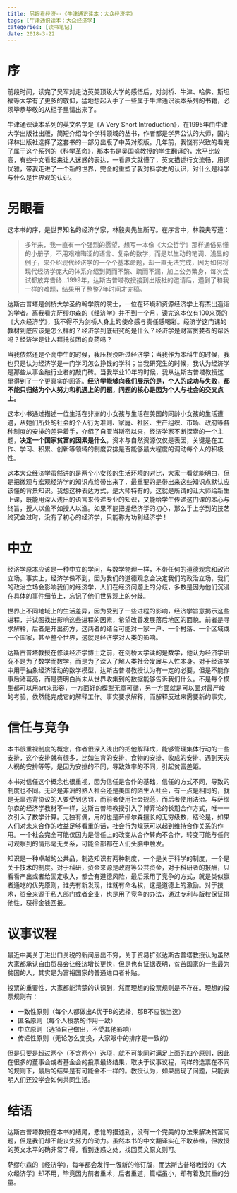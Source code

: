 ```yaml
---
title: 另眼看经济--《牛津通识读本：大众经济学》
tags: [牛津通识读本：大众经济学]
categories: [读书笔记]
date: 2018-3-22
---
```


# 序

前段时间，读完了吴军对走访英美顶级大学的感悟后，对剑桥、牛津、哈佛、斯坦福等大学有了更多的敬仰，猛地想起入手了一些属于牛津通识读本系列的书籍，必须毕恭毕敬的从柜子里请出来了。
<!-- more -->
牛津通识读本系列的英文名字是《A Very Short Introduction》，在1995年由牛津大学出版社出版，简短介绍每个学科领域的丛书，作者都是学界公认的大师，国内译林出版社选择了这套书的一部分出版了中英对照版。几年前，我饶有兴致的看完了属于这个系列的《科学革命》，那本书是吴国盛教授的学生翻译的，水平比较高，有些中文看起来让人迷惑的表达，一看原文就懂了，英文描述行文流畅，用词优雅，带我走进了一个新的世界，完全的重塑了我对科学史的认识，对什么是科学与什么是世界观的认识。

# 另眼看

这本书的序，是世界知名的经济学家，林毅夫先生所写。在序言中，林毅夫写道：

> 多年来，我一直有一个强烈的愿望，想写一本像《大众哲学》那样通俗易懂的小册子，不用艰难晦涩的语言、复杂的数学，而是以生动的笔调、浅显的例子，来介绍现代经济学的一个个基本命题，却一直无法完成，因为如何将现代经济学庞大的体系介绍到简而不繁、疏而不漏，加上公务繁身，每次尝试都放弃告终...1999年，达斯古普塔教授接到出版社的邀请后，遇到了和我一样的难题，结果用了整整7年时间才完稿。

达斯古普塔是剑桥大学圣约翰学院的院士，一位在环境和资源经济学上有杰出造诣的学者。离我看完萨缪尔森的《经济学》并不到一个月，读完这本仅有100来页的《大众经济学》，我不得不为剑桥人身上的使命感与责任感喝彩。经济学这门课的教材到底应该是怎么样的？经济学到底研究的是什么？经济学是财富贪婪者的帮凶吗？经济学是让人拜托贫困的良药吗？

当我依然还是个高中生的时候，我压根没听过经济学；当我作为本科生的时候，我也只是认为经济学是一门学习怎么挣钱的学科；当我研究生的时候，我认为经济学是那些从事金融行业者的敲门砖。当我毕业10年的时候，我从达斯古普塔教授这里得到了一个更真实的回答。**经济学能够向我们展示的是，个人的成功与失败，都不能只归结为个人努力和机遇上的问题，问题的核心是因为个人与社会的交叉点上。**

这本小书通过描述一位生活在非洲的小女孩与生活在美国的同龄小女孩的生活遭遇，从她们所处的社会的个人行为准则、家庭、社区、生产组织、市场、政府等各种制度的安排的差异着手，介绍了自亚当斯密以来，经济学家不断探索的一个主题，**决定一个国家贫富的因素是什么**，资本与自然资源仅仅是表因，关键是在工作、学习、积累、创新等领域的制度安排是否能够最大程度的调动每个人的积极性。

这本大众经济学虽然讲的是两个小女孩的生活环境的对比，大家一看就能明白，但是把微观与宏观经济学的知识点给带出来了，最重要的是带出来这些知识点默认应该懂的背景知识。我想这种表达方式，是大师特有的，这就是所谓的让大师给新生上课，既能用深入浅出的语言来传递专业的知识，又能给学生传递这门课的本心与终旨，授人以鱼不如授人以渔。如果不能把握经济学的初心，那么手上学到的技艺终究会过时，没有了初心的经济学，只能称为功利经济学！

# 中立

经济学原本应该是一种中立的学问，与数学物理一样，不带任何的道德观念和政治立场。事实上，经济学做不到，因为我们的道德观念会决定我们的政治立场，我们的政治立场会影响我们的经济学，人们在经济问题上的分歧，多数是因为他们沉浸在具体的事件细节上，忘记了他们世界观上的分歧。

世界上不同地域上的生活差异，因为受到了一些进程的影响，经济学旨意揭示这些进程，并试图找出影响这些进程的因素，希望改善发展落后地区的面貌。前者是寻求解释，后者是开出药方，这两者的结合可能对一家一户、一个村落、一个区域或一个国家，甚至整个世界，这就是经济学对人类的影响。

达斯古普塔教授在修读经济学博士之前，在剑桥大学读的是数学，他认为经济学研究不是为了数学而数学，而是为了深入了解人类社会发展与人性本身。对于经济学中用于抽象经济活动的数学模型，达斯古普塔教授认为有一定的必要，但是不能作事后诸葛亮，而是要明白尚未从世界收集到的数据能够告诉我们什么。不是每个模型都可以用art来形容，一方面好的模型无章可循，另一方面就是可以面对最严峻的考验，依然能完成它的解释工作。事实要求解释，而解释反过来需要新的事实。

# 信任与竞争
本书很重视制度的概念，作者很深入浅出的把他解释成，能够管理集体行动的一些安排，这个安排就有很多，比如生育的安排、食物的安排、收成的安排、遇到天灾人祸的安排等等，是因为安排的不同，导致效率的不同，引起贫富差距。

本书对信任这个概念也很重视，因为信任是合作的基础，信任的方式不同，导致的制度也不同。无论是非洲的熟人社会还是美国的陌生人社会，有一点是相同的，就是无辜违背协议的人要受到惩罚，而前者使用社会规范，而后者使用法治。与萨缪尔森的经济学教材不一样，达斯古普塔教授引入了博弈论的长期合作方式，唯一一次引入了数学计算。无独有偶，用的也是萨缪尔森擅长的无穷级数，结论是，如果人们对未来合作的收益足够看重的话，社会行为规范可以起到维持合作关系的作用。一个社会完全可能仅因为是信任上的改变从合作转向不合作，转变可能与任何可观察到的情形毫无关系，可能全部都在人们头脑中触发。

知识是一种卓越的公共品，制造知识有两种制度，一个是关于科学的制度，一个是关于技术的制度。对于科研，资金来源是政府等公共资金，对于科研者的报酬，只看看产出或者给固定收入，都会有道德风险，最后采用了竞争的方式，就是类似赢者通吃的优先原则，谁先有新发现，谁就有命名权，这是道德上的激励。对于技术，资金来源于私人部门或者企业，也是用了竞争的办法，通过专利与版权保证排他性，获得金钱回报。

# 议事议程

最近中美关于进出口关税的新闻层出不穷，关于贸易扩张达斯古普塔教授认为虽然大家都承认自由贸易会让经济增长更快，但是也有证据表明，贫苦国家的一些最为贫困的人，其实是为富裕国家的普通进口者补贴。

投票的重要性，大家都能清楚的认识到，然而理想的投票规则是不存在。理想的投票规则有：
- 一致性原则（每个人都做出A优于B的选择，那B不应该当选）
- 匿名原则（每个人投票的作用一致）
- 中立原则（选择自己做出，不受其他影响）
- 传递性原则（无论怎么变换，大家眼中的排序是一致的）

但是只要是超过两个（不含两个）选项，就不可能同时满足上面的四个原则，因此在很多的董事会或者基金会的投票最终结果，取决于议事议程，同样的选票在不同的规则下，最后的结果是有可能会不一样的。教授认为，如果出现了问题，只能表明人们还没学会如何共同生活。

# 结语

达斯古普塔教授在本书的结尾，悲怆的描述到，没有一个完美的办法来解决贫富问题，但是我们却不能丧失努力的动力。虽然本书的中文翻译实在不敢恭维，但教授的英文水平的确非常了得，看到迷惑之处，找回英文原文则可。

萨缪尔森的《经济学》，每年都会发行一版新的修订版，而达斯古普塔教授的《大众经济学》却不用，毕竟因为前者重术，后者重道，篇幅虽小，却有着及其重的分量。